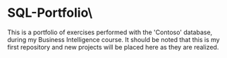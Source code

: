 # SQL-Portfolio\
This is a portfolio of exercises performed with the 'Contoso' database, during my Business Intelligence course. 
It should be noted that this is my first repository and new projects will be placed here as they are realized. 
